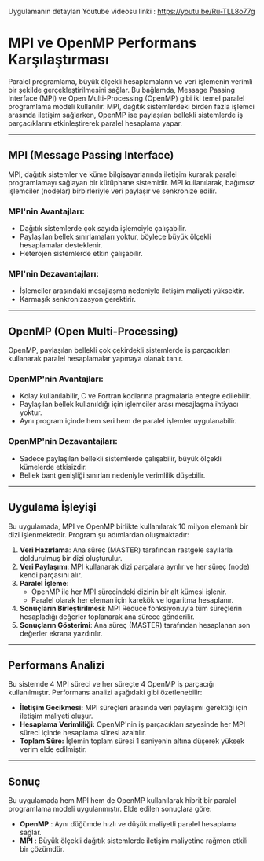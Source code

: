 Uygulamanın detayları Youtube videosu linki : https://youtu.be/Ru-TLL8o77g
# MPI ve OpenMP Performans Karşılaştırması

Paralel programlama, büyük ölçekli hesaplamaların ve veri işlemenin verimli bir şekilde gerçekleştirilmesini sağlar. Bu bağlamda, Message Passing Interface (MPI) ve Open Multi-Processing (OpenMP) gibi iki temel paralel programlama modeli kullanılır. MPI, dağıtık sistemlerdeki birden fazla işlemci arasında iletişim sağlarken, OpenMP ise paylaşılan bellekli sistemlerde iş parçacıklarını etkinleştirerek paralel hesaplama yapar.

---

## MPI (Message Passing Interface)

MPI, dağıtık sistemler ve küme bilgisayarlarında iletişim kurarak paralel programlamayı sağlayan bir kütüphane sistemidir. MPI kullanılarak, bağımsız işlemciler (nodelar) birbirleriyle veri paylaşır ve senkronize edilir.

### MPI'nin Avantajları:
- Dağıtık sistemlerde çok sayıda işlemciyle çalışabilir.
- Paylaşılan bellek sınırlamaları yoktur, böylece büyük ölçekli hesaplamalar desteklenir.
- Heterojen sistemlerde etkin çalışabilir.

### MPI'nin Dezavantajları:
- İşlemciler arasındaki mesajlaşma nedeniyle iletişim maliyeti yüksektir.
- Karmaşık senkronizasyon gerektirir.

---

## OpenMP (Open Multi-Processing)

OpenMP, paylaşılan bellekli çok çekirdekli sistemlerde iş parçacıkları kullanarak paralel hesaplamalar yapmaya olanak tanır.

### OpenMP'nin Avantajları:
- Kolay kullanılabilir, C ve Fortran kodlarına pragmalarla entegre edilebilir.
- Paylaşılan bellek kullanıldığı için işlemciler arası mesajlaşma ihtiyacı yoktur.
- Aynı program içinde hem seri hem de paralel işlemler uygulanabilir.

### OpenMP'nin Dezavantajları:
- Sadece paylaşılan bellekli sistemlerde çalışabilir, büyük ölçekli kümelerde etkisizdir.
- Bellek bant genişliği sınırları nedeniyle verimlilik düşebilir.

---

## Uygulama İşleyişi

Bu uygulamada, MPI ve OpenMP birlikte kullanılarak 10 milyon elemanlı bir dizi işlenmektedir. Program şu adımlardan oluşmaktadır:

1. **Veri Hazırlama**: Ana süreç (MASTER) tarafından rastgele sayılarla doldurulmuş bir dizi oluşturulur.
2. **Veri Paylaşımı**: MPI kullanarak dizi parçalara ayrılır ve her süreç (node) kendi parçasını alır.
3. **Paralel İşleme**:
   - OpenMP ile her MPI sürecindeki dizinin bir alt kümesi işlenir.
   - Paralel olarak her eleman için karekök ve logaritma hesaplanır.
4. **Sonuçların Birleştirilmesi**: MPI Reduce fonksiyonuyla tüm süreçlerin hesapladığı değerler toplanarak ana sürece gönderilir.
5. **Sonuçların Gösterimi**: Ana süreç (MASTER) tarafından hesaplanan son değerler ekrana yazdırılır.

---

## Performans Analizi

Bu sistemde 4 MPI süreci ve her süreçte 4 OpenMP iş parçacığı kullanılmıştır. Performans analizi aşağıdaki gibi özetlenebilir:

- **İletişim Gecikmesi:** MPI süreçleri arasında veri paylaşımı gerektiği için iletişim maliyeti oluşur.
- **Hesaplama Verimliliği:** OpenMP'nin iş parçacıkları sayesinde her MPI süreci içinde hesaplama süresi azaltılır.
- **Toplam Süre:** İşlemin toplam süresi 1 saniyenin altına düşerek yüksek verim elde edilmiştir.

---

## Sonuç

Bu uygulamada hem MPI hem de OpenMP kullanılarak hibrit bir paralel programlama modeli uygulanmıştır. Elde edilen sonuçlara göre:

- **OpenMP** :  Aynı düğümde hızlı ve düşük maliyetli paralel hesaplama sağlar.
- **MPI** : Büyük ölçekli dağıtık sistemlerde iletişim maliyetine rağmen etkili bir çözümdür.


